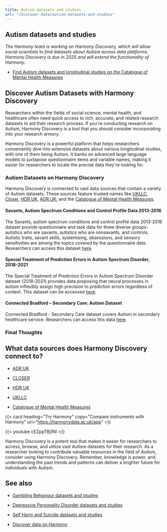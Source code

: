 ```yaml
---
title: Autism datasets and studies
url: "/discover-data/autism-datasets-and-studies"
---
```


## Autism datasets and studies

*The Harmony team is working on Harmony Discovery, which will allow social scientists to find datasets about Autism across data platforms. Harmony Discovery is due in 2025 and will extend the functionality of Harmony.*

* [Find Autism datasets and longitudinal studies on the Catalogue of Mental Health Measures](https://www.cataloguementalhealth.ac.uk/?content=search&query=Topic:autism)

## Discover Autism Datasets with Harmony Discovery

Researchers within the fields of social science, mental health, and healthcare often need quick access to rich, accurate, and related research datasets to aid their research process. If you're conducting research on Autism, Harmony Discovery is a tool that you should consider incorporating into your research armory. 

Harmony Discovery is a powerful platform that helps researchers conveniently dive into extensive datasets about various longitudinal studies, with one of them being Autism. It banks on advanced large language models to juxtapose questionnaire items and variable names, making it easier for researchers to locate the precise data they're looking for. 

### Autism Datasets on Harmony Discovery

Harmony Discovery is connected to vast data sources that contain a variety of Autism datasets. These sources feature trusted names like [UKLLC](https://explore.ukllc.ac.uk), [Closer](https://www.closer.ac.uk/), [HDR UK](https://www.hdruk.ac.uk/), [ADR UK](https://www.adruk.org/), and the [Catalogue of Mental Health Measures](https://www.cataloguementalhealth.ac.uk/). 

#### Savants, Autism Spectrum Conditions and Control Profile Data 2013-2016
The Savants, autism spectrum conditions and control profile data 2013-2016 dataset provide questionnaire and task data for three diverse groups- autistics who are savants, autistics who are nonsavants, and controls. Autistic traits, savant skills, systemising, obsessions, and sensory sensitivities are among the topics covered by the questionnaire data. Researchers can access this dataset [here](https://reshare.ukdataservice.ac.uk/853449).

#### Special Treatment of Prediction Errors in Autism Spectrum Disorder, 2018-2021
The Special Treatment of Prediction Errors in Autism Spectrum Disorder dataset (2018-2021) provides data proposing that neural processes in autism inflexibly assign high precision to prediction errors regardless of context. This dataset can be accessed [here](https://reshare.ukdataservice.ac.uk/854905).

#### Connected Bradford – Secondary Care: Autism Dataset

Connected Bradford - Secondary Care dataset covers Autism in secondary healthcare service. Researchers can access this data [here](https://bradfordresearch.nhs.uk/connected-bradford/connected-bradford-datasets/). 

### Final Thoughts


## What data sources does Harmony Discovery connect to?

* [ADR UK](https://www.adruk.org/data-access/data-catalogue/)

* [CLOSER](https://closer.ac.uk/)

* [HDR UK](https://www.healthdatagateway.org/)

* [UKLLC](https://explore.ukllc.ac.uk)

* [Catalogue of Mental Health Measures](https://www.cataloguementalhealth.ac.uk/)

{{< card heading="Try Harmony" copy="Compare instruments with Harmony" url="https://harmonydata.ac.uk/app" >}}

{{< youtube cEZppTBj1NI >}}


Harmony Discovery is a potent tool that makes it easier for researchers to access, browse, and utilize vast Autism datasets for their research. As a researcher looking to contribute valuable resources in the field of Autism, consider using Harmony Discovery. Remember, knowledge is power, and understanding the past trends and patterns can deliver a brighter future for individuals with Autism.

## See also

* [Gambling Behaviour datasets and studies](/discover-data/gambling-behaviour-datasets-and-studies)

* [Depressive Personality Disorder datasets and studies](/discover-data/depressive-personality-disorder-datasets-and-studies)

* [Self Harm and Suicide datasets and studies](/discover-data/self-harm-and-suicide-datasets-and-studies)

* [Discover data on Harmony](/discover-data/)
